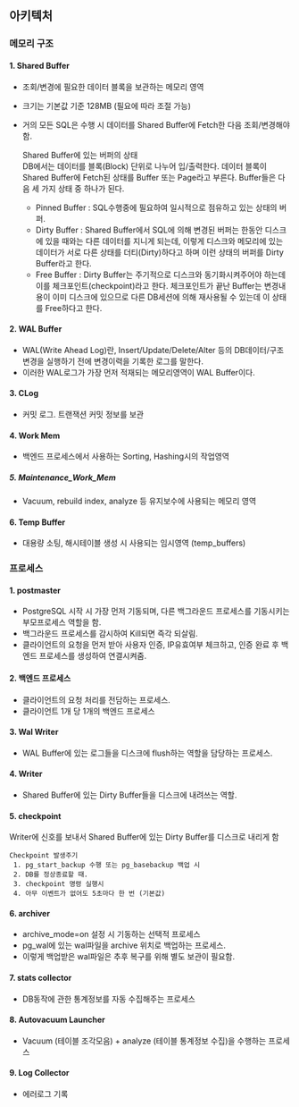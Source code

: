## 아키텍처
### 메모리 구조
#### 1. Shared Buffer
- 조회/변경에 필요한 데이터 블록을 보관하는 메모리 영역
- 크기는 기본값 기준 128MB (필요에 따라 조절 가능)
- 거의 모든 SQL은 수행 시 데이터를 Shared Buffer에 Fetch한 다음 조회/변경해야 함.

    Shared Buffer에 있는 버퍼의 상태    
    DB에서는 데이터를 블록(Block) 단위로 나누어 입/출력한다. 데이터 블록이 Shared Buffer에 Fetch된 상태를 Buffer 또는 Page라고 부른다. Buffer들은 다음 세 가지 상태 중 하나가 된다.
    
    * Pinned Buffer : SQL수행중에 필요하여 일시적으로 점유하고 있는 상태의 버퍼.
    * Dirty Buffer : Shared Buffer에서 SQL에 의해 변경된 버퍼는 한동안 디스크에 있을 때와는 다른 데이터를 지니게 되는데, 이렇게 디스크와 메모리에 있는 데이터가 서로 다른 상태를 더티(Dirty)하다고 하며 이런 상태의 버퍼를 Dirty Buffer라고 한다.
    * Free Buffer  : Dirty Buffer는 주기적으로 디스크와 동기화시켜주어야 하는데 이를 체크포인트(checkpoint)라고 한다. 체크포인트가 끝난 Buffer는 변경내용이 이미 디스크에 있으므로 다른 DB세션에 의해 재사용될 수 있는데 이 상태를 Free하다고 한다.

#### 2. WAL Buffer
- WAL(Write Ahead Log)란, Insert/Update/Delete/Alter 등의 DB데이터/구조변경을 실행하기 전에 변경이력을 기록한 로그를 말한다.
- 이러한 WAL로그가 가장 먼저 적재되는 메모리영역이 WAL Buffer이다.

#### 3. CLog
- 커밋 로그. 트랜잭션 커밋 정보를 보관

#### 4. Work Mem
- 백엔드 프로세스에서 사용하는 Sorting, Hashing시의 작업영역

##### 5. Maintenance_Work_Mem
- Vacuum, rebuild index, analyze 등 유지보수에 사용되는 메모리 영역

#### 6. Temp Buffer
- 대용량 소팅, 해시테이블 생성 시 사용되는 임시영역 (temp_buffers)

### 프로세스
#### 1. postmaster
- PostgreSQL 시작 시 가장 먼저 기동되며, 다른 백그라운드 프로세스를 기동시키는 부모프로세스 역할을 함.
- 백그라운드 프로세스를 감시하여 Kill되면 즉각 되살림.
- 클라이언트의 요청을 먼저 받아 사용자 인증, IP유효여부 체크하고, 인증 완료 후 백엔드 프로세스를 생성하여 연결시켜줌.

#### 2. 백엔드 프로세스
- 클라이언트의 요청 처리를 전담하는 프로세스.
- 클라이언트 1개 당 1개의 백엔드 프로세스

#### 3. Wal Writer
- WAL Buffer에 있는 로그들을 디스크에 flush하는 역할을 담당하는 프로세스.

#### 4. Writer 
- Shared Buffer에 있는 Dirty Buffer들을 디스크에 내려쓰는 역할.

#### 5. checkpoint
Writer에 신호를 보내서 Shared Buffer에 있는 Dirty Buffer를 디스크로 내리게 함

    Checkpoint 발생주기
     1. pg_start_backup 수행 또는 pg_basebackup 백업 시
     2. DB를 정상종료할 때.
     3. checkpoint 명령 실행시
     4. 아무 이벤트가 없어도 5초마다 한 번 (기본값)

#### 6. archiver
- archive_mode=on 설정 시 기동하는 선택적 프로세스
- pg_wal에 있는 wal파일을 archive 위치로 백업하는 프로세스.
- 이렇게 백업받은 wal파일은 추후 복구를 위해 별도 보관이 필요함.

#### 7. stats collector
- DB동작에 관한 통계정보를 자동 수집해주는 프로세스

#### 8. Autovacuum Launcher
- Vacuum (테이블 조각모음) + analyze (테이블 통계정보 수집)을 수행하는 프로세스

#### 9. Log Collector
- 에러로그 기록
      
